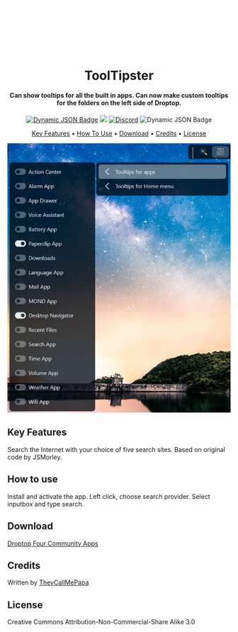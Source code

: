 <h1 align="center">
  <br>
  <a href="#"><img src="Images/Logo (2).png" alt="Logo" width="200"></a>
  <br>
  ToolTipster
  <br>
</h1>

<h4 align="center">Can show tooltips for all the built in apps. Can now make custom tooltips for the folders on the left side of Droptop.</h4>

<p align="center">
  <a href="https://droptopfour.com/community-apps"><img alt="Dynamic JSON Badge" src="https://img.shields.io/badge/dynamic/json?url=https%3A%2F%2Fraw.githubusercontent.com%2FDroptop-Four%2FGlobalData%2Fmain%2Fdata%2Fcommunity_apps%2Fcommunity_apps.json&query=%24.apps%5B71%5D%5B'version'%5D&prefix=v&label=Version&color=43ff64"></a>
  <a href="https://droptopfour.com"><img src="https://img.shields.io/badge/Droptop%20Four%20Website-43ff64"></a>
  <a href="https://droptopfour.com/discord"><img alt="Discord" src="https://img.shields.io/discord/800124057923485728"></a>
  <img alt="Dynamic JSON Badge" src="https://img.shields.io/badge/dynamic/json?url=https%3A%2F%2Fraw.githubusercontent.com%2FDroptop-Four%2FGlobalData%2Fmain%2Fdata%2Fcommunity_apps%2Fcommunity_apps.json&query=%24.apps%5B71%5D%5B'downloads'%5D&label=Downloads&color=d8624c">

</p>

<p align="center">
  <a href="#key-features">Key Features</a> •
  <a href="#how-to-use">How To Use</a> •
  <a href="#download">Download</a> •
  <a href="#credits">Credits</a> •
  <a href="#license">License</a>
</p>

![screenshot](Images/Screenshot.png)

## Key Features
Search the Internet with your choice of five search sites. Based on original code by JSMorley.

## How to use
Install and activate the app.  Left click, choose search provider.  Select inputbox and type search.

## Download
[Droptop Four Community Apps](https://droptopfour.com/community-apps/)

## Credits
Written by [TheyCallMePapa](https://github.com/papa-boynton)

## License
Creative Commons Attribution-Non-Commercial-Share Alike 3.0
